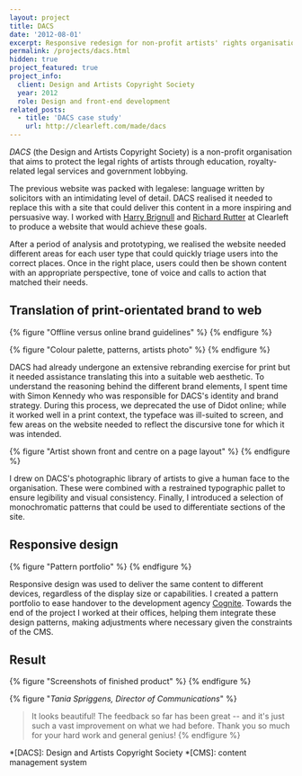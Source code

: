 ```yaml
---
layout: project
title: DACS
date: '2012-08-01'
excerpt: Responsive redesign for non-profit artists' rights organisation.
permalink: /projects/dacs.html
hidden: true
project_featured: true
project_info:
  client: Design and Artists Copyright Society
  year: 2012
  role: Design and front-end development
related_posts:
  - title: 'DACS case study'
    url: http://clearleft.com/made/dacs
---
```

_DACS_ (the Design and Artists Copyright Society) is a non-profit organisation that aims to protect the legal rights of artists through education, royalty-related legal services and government lobbying.

The previous website was packed with legalese: language written by solicitors with an intimidating level of detail. DACS realised it needed to replace this with a site that could deliver this content in a more inspiring and persuasive way. I worked with [Harry Brignull][1] and [Richard Rutter][2] at Clearleft to produce a website that would achieve these goals.

After a period of analysis and prototyping, we realised the website needed different areas for each user type that could quickly triage users into the correct places. Once in the right place, users could then be shown content with an appropriate perspective, tone of voice and calls to action that matched their needs.

## Translation of print-orientated brand to web
{% figure "Offline versus online brand guidelines" %}
{% endfigure %}

{% figure "Colour palette, patterns, artists photo" %}
{% endfigure %}

DACS had already undergone an extensive rebranding exercise for print but it needed assistance translating this into a suitable web aesthetic. To understand the reasoning behind the different brand elements, I spent time with Simon Kennedy who was responsible for DACS's identity and brand strategy. During this process, we deprecated the use of Didot online; while it worked well in a print context, the typeface was ill-suited to screen, and few areas on the website needed to reflect the discursive tone for which it was intended.

{% figure "Artist shown front and centre on a page layout" %}
{% endfigure %}

I drew on DACS's photographic library of artists to give a human face to the organisation. These were combined with a restrained typographic pallet to ensure legibility and visual consistency. Finally, I introduced a selection of monochromatic patterns that could be used to differentiate sections of the site.

## Responsive design
{% figure "Pattern portfolio" %}
{% endfigure %}

Responsive design was used to deliver the same content to different devices, regardless of the display size or capabilities. I created a pattern portfolio to ease handover to the development agency [Cognite][3]. Towards the end of the project I worked at their offices, helping them integrate these design patterns, making adjustments where necessary given the constraints of the CMS.

## Result
{% figure "Screenshots of finished product" %}
{% endfigure %}

{% figure "<cite>Tania Spriggens, Director of Communications</cite>" %}
> It looks beautiful! The feedback so far has been great -- and it's just such a vast improvement on what we had before. Thank you so much for your hard work and general genius!
{% endfigure %}

[1]: http://www.90percentofeverything.com/about/
[2]: http://clearleft.com/is/richard-rutter
[3]: http://www.cognite.co.uk/

*[DACS]: Design and Artists Copyright Society
*[CMS]: content management system
